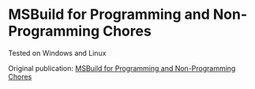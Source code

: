 # MSBuild for Programming and Non-Programming Chores

Tested on Windows and Linux

Original publication: [MSBuild for Programming and Non-Programming Chores](https://www.codeproject.com/Articles/5369187/dotnet-msbuild-nonprogramming)

